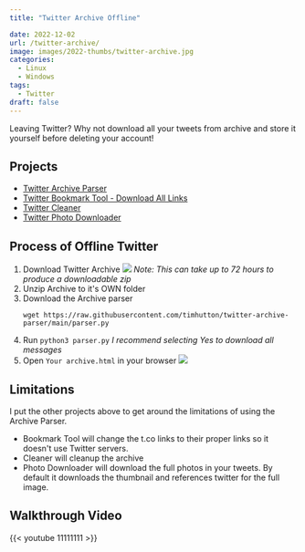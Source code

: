 ```yaml
---
title: "Twitter Archive Offline"

date: 2022-12-02
url: /twitter-archive/
image: images/2022-thumbs/twitter-archive.jpg
categories:
  - Linux
  - Windows
tags:
  - Twitter
draft: false
---
```

Leaving Twitter? Why not download all your tweets from archive and store it yourself before deleting your account!
<!--more-->

## Projects

- [Twitter Archive Parser](https://github.com/timhutton/twitter-archive-parser)
- [Twitter Bookmark Tool - Download All Links](https://github.com/nornagon/twitter-bookmark-archiver)
- [Twitter Cleaner](https://github.com/caarlos0/twitter-cleaner)
- [Twitter Photo Downloader](https://github.com/walaura/Twitter-photo-downloader)

## Process of Offline Twitter

1. Download Twitter Archive
  ![](/images/2022/twitter-archive/twitter-archive.png)
  _Note: This can take up to 72 hours to produce a downloadable zip_
2. Unzip Archive to it's OWN folder
3. Download the Archive parser
    ```
    wget https://raw.githubusercontent.com/timhutton/twitter-archive-parser/main/parser.py
    ```
4. Run `python3 parser.py`
    _I recommend selecting Yes to download all messages_
5. Open `Your archive.html` in your browser
    ![](/images/2022/twitter-archive/offline-twitter.png)

## Limitations

I put the other projects above to get around the limitations of using the Archive Parser. 

- Bookmark Tool will change the t.co links to their proper links so it doesn't use Twitter servers.
- Cleaner will cleanup the archive
- Photo Downloader will download the full photos in your tweets. By default it downloads the thumbnail and references twitter for the full image.

## Walkthrough Video

{{< youtube 11111111 >}}
